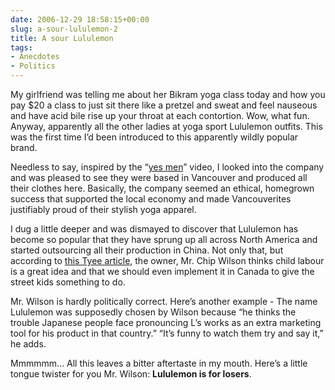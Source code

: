 ```yaml
---
date: 2006-12-29 18:58:15+00:00
slug: a-sour-lululemon-2
title: A sour Lululemon
tags:
- Anecdotes
- Politics
---
```


My girlfriend was telling me about her Bikram yoga class today and how you pay $20 a class to just sit there like a pretzel and sweat and feel nauseous and have acid bile rise up your throat at each contortion. Wow, what fun. Anyway, apparently all the other ladies at yoga sport Lululemon outfits. This was the first time I’d been introduced to this apparently wildly popular brand.



Needless to say, inspired by the “[yes men](http://wordspace.awardspace.com/grab-some-popcorn-grab-your-ipod/)” video, I looked into the company and was pleased to see they were based in Vancouver and produced all their clothes here. Basically, the company seemed an ethical, homegrown success that supported the local economy and made Vancouverites justifiably proud of their stylish yoga apparel.



I dug a little deeper and was dismayed to discover that Lululemon has become so popular that they have sprung up all across North America and started outsourcing all their production in China. Not only that, but according to [this Tyee article](http://thetyee.ca/News/2005/02/17/LuluCritics/), the owner, Mr. Chip Wilson thinks child labour is a great idea and that we should even implement it in Canada to give the street kids something to do.



Mr. Wilson is hardly politically correct. Here’s another example - The name Lululemon was supposedly chosen by Wilson because “he thinks the trouble Japanese people face pronouncing L’s works as an extra marketing tool for his product in that country.” “It’s funny to watch them try and say it,” he adds.

Mmmmmm… All this leaves a bitter aftertaste in my mouth. Here’s a little tongue twister for you Mr. Wilson: **Lululemon is for losers**.
